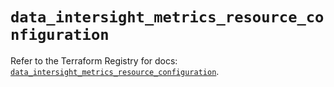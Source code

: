 # `data_intersight_metrics_resource_configuration`

Refer to the Terraform Registry for docs: [`data_intersight_metrics_resource_configuration`](https://registry.terraform.io/providers/ciscodevnet/intersight/1.0.71/docs/data-sources/metrics_resource_configuration).
